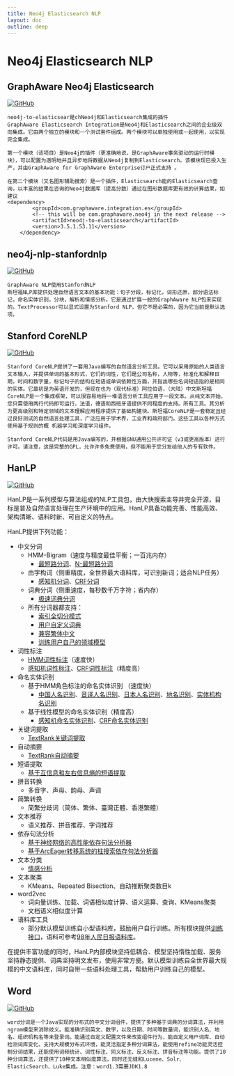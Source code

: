 ```yaml
---
title: Neo4j Elasticsearch NLP
layout: doc
outline: deep
---
```


# Neo4j Elasticsearch NLP

## GraphAware Neo4j Elasticsearch

[![GitHub](https://img.shields.io/badge/GitHub--yellow.svg?style=social&logo=github)](https://github.com/graphaware/neo4j-to-elasticsearch)

```
neo4j-to-elasticsear是chNeo4j和Elasticsearch集成的插件
GraphAware Elasticsearch Integration是Neo4j和Elasticsearch之间的企业级双向集成。它由两个独立的模块和一个测试套件组成。两个模块可以单独使用或一起使用，以实现完全集成。

第一个模块（该项目）是Neo4j的插件（更准确地说，是GraphAware事务驱动的运行时模块），可以配置为透明地并且异步地将数据从Neo4j复制到Elasticsearch。该模块现已投入生产，并由GraphAware for GraphAware Enterprise订户正式支持 。

在第二个模块（又名图形辅助搜索）是一个插件，Elasticsearch能的Elasticsearch查询，以丰富的结果在咨询的Neo4j数据库（提高分数）通过在图形数据库更有效的计算结果，如建议
<dependency>
        <groupId>com.graphaware.integration.es</groupId>
        <!-- this will be com.graphaware.neo4j in the next release -->
        <artifactId>neo4j-to-elasticsearch</artifactId>
        <version>3.5.1.53.11</version>
    </dependency>
```

## neo4j-nlp-stanfordnlp

[![GitHub](https://img.shields.io/badge/GitHub--yellow.svg?style=social&logo=github)](https://github.com/graphaware/neo4j-nlp-stanfordnlp)

```
GraphAware NLP使用StanfordNLP
斯坦福NLP库提供处理自然语言文本的基本功能：句子分段，标记化，词形还原，部分语法标记，命名实体识别，分块，解析和情感分析。它是通过扩展一般的GraphAware NLP包来实现的。TextProcessor可以显式设置为Stanford NLP，但它不是必需的，因为它当前是默认选项。
```

## Stanford CoreNLP

[![GitHub](https://img.shields.io/badge/GitHub--yellow.svg?style=social&logo=github)](https://github.com/stanfordnlp/CoreNLP)

```
Stanford CoreNLP提供了一套用Java编写的自然语言分析工具。它可以采用原始的人类语言文本输入，并提供单词的基本形式，它们的词性，它们是公司名称，人物等，标准化和解释日期，时间和数字量，标记句子的结构在短语或单词依赖性方面，并指出哪些名词短语指的是相同的实体。它最初是为英语开发的，但现在也为（现代标准）阿拉伯语，（大陆）中文斯坦福CoreNLP是一个集成框架，可以很容易地将一堆语言分析工具应用于一段文本。从纯文本开始，您只需使用两行代码即可运行，法语，德语和西班牙语提供不同程度的支持。所有工具。其分析为更高级别和特定领域的文本理解应用程序提供了基础构建块。斯坦福CoreNLP是一套稳定且经过良好测试的自然语言处理工具，广泛应用于学术界，工业界和政府部门。这些工具以各种方式使用基于规则的概 机器学习和深度学习组件。

Stanford CoreNLP代码是用Java编写的，并根据GNU通用公共许可证（v3或更高版本）进行许可。请注意，这是完整的GPL，允许许多免费使用，但不能用于您分发给他人的专有软件。
```

## HanLP

[![GitHub](https://img.shields.io/badge/GitHub--yellow.svg?style=social&logo=github)](https://github.com/hankcs/HanLP)

HanLP是一系列模型与算法组成的NLP工具包，由大快搜索主导并完全开源，目标是普及自然语言处理在生产环境中的应用。HanLP具备功能完善、性能高效、架构清晰、语料时新、可自定义的特点。

HanLP提供下列功能：

- 中文分词
  - HMM-Bigram（速度与精度最佳平衡；一百兆内存）
    - [最短路分词](https://github.com/hankcs/HanLP#1-第一个demo)、[N-最短路分词](https://github.com/hankcs/HanLP#5-n-最短路径分词)
  - 由字构词（侧重精度，全世界最大语料库，可识别新词；适合NLP任务）
    - [感知机分词](https://github.com/hankcs/HanLP/wiki/结构化感知机标注框架)、[CRF分词](https://github.com/hankcs/HanLP#6-crf分词)
  - 词典分词（侧重速度，每秒数千万字符；省内存）
    - [极速词典分词](https://github.com/hankcs/HanLP#7-极速词典分词)
  - 所有分词器都支持：
    - [索引全切分模式](https://github.com/hankcs/HanLP#4-索引分词)
    - [用户自定义词典](https://github.com/hankcs/HanLP#8-用户自定义词典)
    - [兼容繁体中文](https://github.com/hankcs/HanLP/blob/master/src/test/java/com/hankcs/demo/DemoPerceptronLexicalAnalyzer.java#L29)
    - [训练用户自己的领域模型](https://github.com/hankcs/HanLP/wiki)
- 词性标注
  - [HMM词性标注](https://github.com/hankcs/HanLP/blob/master/src/main/java/com/hankcs/hanlp/seg/Segment.java#L584)（速度快）
  - [感知机词性标注](https://github.com/hankcs/HanLP/wiki/结构化感知机标注框架)、[CRF词性标注](https://github.com/hankcs/HanLP/wiki/CRF词法分析)（精度高）
- 命名实体识别
  - 基于HMM角色标注的命名实体识别 （速度快）
    - [中国人名识别](https://github.com/hankcs/HanLP#9-中国人名识别)、[音译人名识别](https://github.com/hankcs/HanLP#10-音译人名识别)、[日本人名识别](https://github.com/hankcs/HanLP#11-日本人名识别)、[地名识别](https://github.com/hankcs/HanLP#12-地名识别)、[实体机构名识别](https://github.com/hankcs/HanLP#13-机构名识别)
  - 基于线性模型的命名实体识别（精度高）
    - [感知机命名实体识别](https://github.com/hankcs/HanLP/wiki/结构化感知机标注框架)、[CRF命名实体识别](https://github.com/hankcs/HanLP/wiki/CRF词法分析)
- 关键词提取
  - [TextRank关键词提取](https://github.com/hankcs/HanLP#14-关键词提取)
- 自动摘要
  - [TextRank自动摘要](https://github.com/hankcs/HanLP#15-自动摘要)
- 短语提取
  - [基于互信息和左右信息熵的短语提取](https://github.com/hankcs/HanLP#16-短语提取)
- 拼音转换
  - 多音字、声母、韵母、声调
- 简繁转换
  - 简繁分歧词（简体、繁体、臺灣正體、香港繁體）
- 文本推荐
  - 语义推荐、拼音推荐、字词推荐
- 依存句法分析
  - [基于神经网络的高性能依存句法分析器](https://github.com/hankcs/HanLP#21-依存句法分析)
  - [基于ArcEager转移系统的柱搜索依存句法分析器](https://github.com/hankcs/HanLP/blob/master/src/test/java/com/hankcs/demo/DemoDependencyParser.java#L34)
- 文本分类
  - [情感分析](https://github.com/hankcs/HanLP/wiki/文本分类与情感分析#情感分析)
- 文本聚类
  - KMeans、Repeated Bisection、自动推断聚类数目k
- word2vec
  - 词向量训练、加载、词语相似度计算、语义运算、查询、KMeans聚类
  - 文档语义相似度计算
- 语料库工具
  - 部分默认模型训练自小型语料库，鼓励用户自行训练。所有模块提供[训练接口](https://github.com/hankcs/HanLP/wiki)，语料可参考[98年人民日报语料库](http://file.hankcs.com/corpus/pku98.zip)。

在提供丰富功能的同时，HanLP内部模块坚持低耦合、模型坚持惰性加载、服务坚持静态提供、词典坚持明文发布，使用非常方便。默认模型训练自全世界最大规模的中文语料库，同时自带一些语料处理工具，帮助用户训练自己的模型。

## Word

[![GitHub](https://img.shields.io/badge/GitHub--yellow.svg?style=social&logo=github)](https://github.com/ysc/word)

```
word分词是一个Java实现的分布式的中文分词组件，提供了多种基于词典的分词算法，并利用ngram模型来消除歧义。能准确识别英文、数字，以及日期、时间等数量词，能识别人名、地名、组织机构名等未登录词。能通过自定义配置文件来改变组件行为，能自定义用户词库、自动检测词库变化、支持大规模分布式环境，能灵活指定多种分词算法，能使用refine功能灵活控制分词结果，还能使用词频统计、词性标注、同义标注、反义标注、拼音标注等功能。提供了10种分词算法，还提供了10种文本相似度算法，同时还无缝和Lucene、Solr、ElasticSearch、Luke集成。注意：word1.3需要JDK1.8
```
